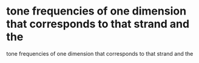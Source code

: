 # tone frequencies of one dimension that corresponds to that strand and the

tone frequencies of one dimension that corresponds to that strand and the